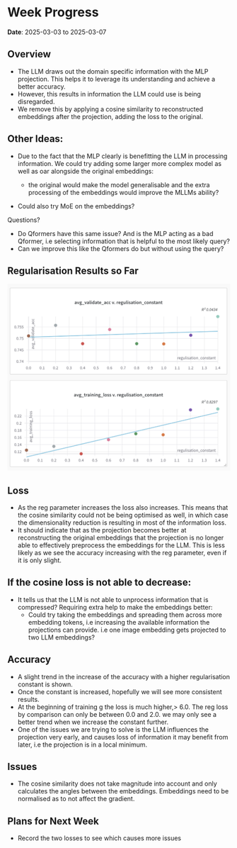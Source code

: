 # Week Progress
**Date**: 2025-03-03 to 2025-03-07
## Overview
- The LLM draws out the domain specific information with the MLP projection. This helps it to leverage its understanding and achieve a better accuracy.
- However, this results in information the LLM could use is being disregarded.
- We remove this by applying a cosine similarity to reconstructed embeddings after the projection, adding the loss to the original.

## Other Ideas:
  - Due to the fact that the MLP clearly is benefitting the LLM in processing information.  We could try adding some larger more complex model as well as oar alongside the original embeddings:
    - the original would make the model generalisable and the extra processing of the embeddings would improve the MLLMs ability?

  - Could also try MoE on the embeddings?


  Questions?

  - Do Qformers have this same issue? And is the MLP acting as a bad Qformer, i.e selecting information that is helpful to the most likely query?
  - Can we improve this like the Qformers do but without using the query?


## Regularisation Results so Far

<img src="Images/reg_const2.PNG" alt="Image 1" style="flex: 1; max-width: 100%; height: auto;">

## Loss

- As the reg parameter increases the loss also increases. This means that the cosine similarity could not be being optimised as well, in which case the dimensionality reduction is resulting in most of the information loss.
- It should indicate that as the projection becomes better at reconstructing the original embeddings that the projection is no longer able to effectively preprocess the embeddings for the LLM. This is less likely as we see the accuracy increasing with the reg parameter, even if it is only slight.

## If the cosine loss is not able to decrease:

- It tells us that the LLM is not able to unprocess information that is compressed? Requiring extra help to make the embeddings better:
  - Could try taking the embeddings and spreading them across more embedding tokens, i.e increasing the available information the projections can provide. i.e one image embedding gets projected to two LLM embeddings?

## Accuracy

- A slight trend in the increase of the accuracy with a higher regularisation constant is shown.
- Once the constant is increased, hopefully we will see more consistent results.
- At the beginning of training g the loss is much higher,> 6.0. The reg loss by comparison can only be between 0.0 and 2.0. we may only see a better trend when we increase the constant further.
- One of the issues we are trying to solve is the LLM influences the projection very early, and causes loss of information it may benefit from later, i.e the projection is in a local minimum.


## Issues

- The cosine similarity does not take magnitude into account and only calculates the angles between the embeddings. Embeddings need to be normalised as to not affect the gradient.

## Plans for Next Week
- Record the two losses to see which causes more issues